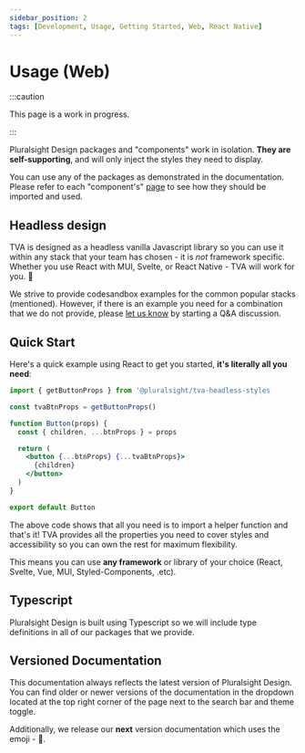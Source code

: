 ```yaml
---
sidebar_position: 2
tags: [Development, Usage, Getting Started, Web, React Native]
---
```


# Usage (Web)

:::caution

This page is a work in progress.

:::

Pluralsight Design packages and "components" work in isolation. **They are self-supporting**, and will only inject the styles they need to display.

You can use any of the packages as demonstrated in the documentation. Please refer to each "component's" [page](../headless-styles/button) to see how they should be imported and used.

## Headless design

TVA is designed as a headless vanilla Javascript library so you can use it within any stack that your team has chosen - it is _not_ framework specific. Whether you use React with MUI, Svelte, or React Native - TVA will work for you. :muscle:

We strive to provide codesandbox examples for the common popular stacks (mentioned). However, if there is an example you need for a combination that we do not provide, please [let us know](https://github.com/pluralsight/tva/discussions/categories/q-a) by starting a Q&A discussion.

## Quick Start

Here's a quick example using React to get you started, **it's literally all you need**:

```jsx title="components/Button.jsx"
import { getButtonProps } from '@pluralsight/tva-headless-styles

const tvaBtnProps = getButtonProps()

function Button(props) {
  const { children, ...btnProps } = props

  return (
    <button {...btnProps} {...tvaBtnProps}>
      {children}
    </button>
  )
}

export default Button

```

The above code shows that all you need is to import a helper function and that's it! TVA provides all the properties you need to cover styles and accessibility so you can own the rest for maximum flexibility.

This means you can use **any framework** or library of your choice (React, Svelte, Vue, MUI, Styled-Components, .etc).

## Typescript

Pluralsight Design is built using Typescript so we will include type definitions in all of our packages that we provide.

## Versioned Documentation

This documentation always reflects the latest version of Pluralsight Design. You can find older or newer versions of the documentation in the dropdown located at the top right corner of the page next to the search bar and theme toggle.

Additionally, we release our **next** version documentation which uses the emoji - :construction:.
